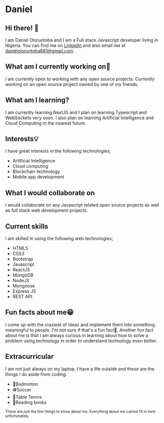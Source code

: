 <!-- <img src="https://i.pinimg.com/originals/2b/d6/fd/2bd6fd8ce97310c57a905ccb3d3e0999.jpg" height="400" width="900" alt="Image of my name"> -->
<h1>Daniel</h1>
<h2>Hi there! 👋</h2>

I am Daniel Oloruntoba and I am a Full stack Javascript developer living in Nigeria.
You can find me on <a href="https://www.linkedin.com/in/daniel-toba-35a0a01b4/">LinkedIn</a> and also email me at <a href = "mailto: danieloloruntoba681@gmail.com">danieloloruntoba681@gmail.com</a>.

<h2>What am I currently working on🔭</h2>
I am currently open to working with any open source projects. Currently working on an open source project owned by one of my friends.

<h2>What am I learning?</h2>
I am currently learning NextJS and I plan on learning Typescript and WebSockets very soon. I also plan on learning Artificial Intelligence and Cloud Computing in the nearest future.

<h2>Interests💡</h2>
I have great interests in the following technologies;
<ul>
  <li>Artificial Intelligence</li>
  <li>Cloud computing</li>
  <li>Blockchain technology</li>
  <li>Mobile app development</li>
</ul>

<h2>What I would collaborate on</h2>
I would collaborate on any Javascript related open source projects as well as full stack web development projects.

<h2>Current skills</h2>
I am skilled in using the following web technologies;
<ul>
  <li>HTML5</li>
  <li>CSS3</li>
  <li>Bootstrap</li>
  <li>Javascript</li>
  <li>ReactJS</li>
  <li>MongoDB</li>
  <li>NodeJS</li>
  <li>Mongoose</li>
  <li>Express JS</li>
  <li>REST API</li>
</ul>

<h2>Fun facts about me😁</h2>
I come up with the craziest of ideas and implement them into something meaningful to people. I'm not sure if that's a fun fact🤔.
Another fun fact about me is that I am always curious in learning about how to solve a problem using technology in order to understand technology even better.

<h2>Extracurricular</h2>
I am not just always on my laptop. I have a life outside and these are the things I do aside from coding.
<ul>
  <li>🏸Badminton</li>
  <li>⚽Soccer</li>
  <li>🏓Table Tennis</li>
  <li>📖Reading books</li>
</ul>


<small>These are just the few things to know about me. Everything about me cannot fit in here unfortunately.</small>

<!--
**Daniel-16/Daniel-16** is a ✨ _special_ ✨ repository because its `README.md` (this file) appears on your GitHub profile.

Here are some ideas to get you started:


- 🔭 I’m currently working on a Journal Website that allows users to document their daily activities which would be highly safe and private.
- 🌱 I’m currently learning NextJS, AI with Javascript and Cloud computing.
- 👯 I’m looking to collaborate on Javascript related projects (ReactJS, NextJS, and many others).
- 🤔 I’m looking for help with Machine learning and Cloud computing
- 💬 Ask me about Full stack web development
- 📫 How to reach me: danieloloruntoba681@gmail.com, <a href="https://www.linkedin.com/in/daniel-toba-35a0a01b4/">LinkedIn</a>
- 😄 Pronouns: he/him
- ⚡ Fun fact: I play Badminton and love reading books that enhance my knowledge on building innovative web apps.
-->
